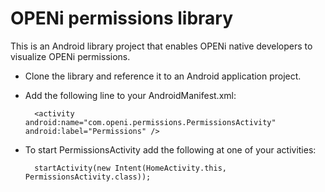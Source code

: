 # OPENi permissions library

This is an Android library project that enables OPENi native developers to visualize OPENi permissions.

* Clone the library and reference it to an Android application project.

* Add the following line to your AndroidManifest.xml:

        <activity android:name="com.openi.permissions.PermissionsActivity" android:label="Permissions" />

* To start PermissionsActivity add the following at one of your activities:

        startActivity(new Intent(HomeActivity.this, PermissionsActivity.class));


